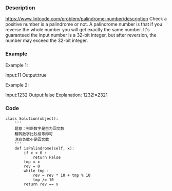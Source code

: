 ### Description
https://www.lintcode.com/problem/palindrome-number/description
Check a positive number is a palindrome or not.
A palindrome number is that if you reverse the whole number you will get exactly the same number.
It's guaranteed the input number is a 32-bit integer, but after reversion, the number may exceed the 32-bit integer.
 
### Example
Example 1:

Input:11
Output:true

Example 2:

Input:1232
Output:false
Explanation:
1232!=2321

### Code
```
class Solution(object):
    '''
    题意：判断数字是否为回文数
    翻转数字比较相等即可
    注意负数不是回文数    
    '''
    def isPalindrome(self, x):
        if x < 0 :
            return False
        tmp = x
        rev = 0
        while tmp :
            rev = rev * 10 + tmp % 10
            tmp /= 10
        return rev == x
```
